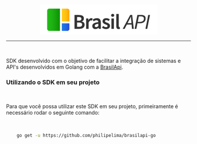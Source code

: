 
<p align="center">
  <img src="https://raw.githubusercontent.com/BrasilAPI/BrasilAPI/master/public/brasilapi-logo-small.png" alt="Sublime's custom image"/>
</p>

<hr>
<br>

SDK desenvolvido com o objetivo de facilitar a integração de sistemas e API's desenvolvidos em Golang com a [BrasilApi](https://brasilapi.com.br/).



### Utilizando o SDK em seu projeto

<br>

Para que você possa utilizar este SDK em seu projeto, primeiramente é necessário rodar o seguinte comando:

<br>

~~~bash
    go get -u https://github.com/philipelima/brasilapi-go
~~~